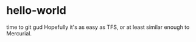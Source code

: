 # hello-world
time to git gud
Hopefully it's as easy as TFS, or at least similar enough to Mercurial.
